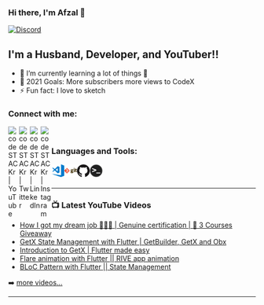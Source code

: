 ### Hi there, I'm Afzal 👋

[![Discord](https://img.shields.io/discord/731616556622282814?logo=discord&logoColor=white)](https://discord.com/invite/nWFnTqP)

## I'm a Husband, Developer, and YouTuber!!

- 🌱 I’m currently learning a lot of things 🤣
- 🥅 2021 Goals: More subscribers more views to CodeX
- ⚡ Fun fact: I love to sketch


### Connect with me:

[<img align="left" alt="codeSTACKr | YouTube" width="22px" src="https://cdn.jsdelivr.net/npm/simple-icons@v3/icons/youtube.svg" />][youtube]
[<img align="left" alt="codeSTACKr | Twitter" width="22px" src="https://cdn.jsdelivr.net/npm/simple-icons@v3/icons/twitter.svg" />][twitter]
[<img align="left" alt="codeSTACKr | LinkedIn" width="22px" src="https://cdn.jsdelivr.net/npm/simple-icons@v3/icons/linkedin.svg" />][linkedin]
[<img align="left" alt="codeSTACKr | Instagram" width="22px" src="https://cdn.jsdelivr.net/npm/simple-icons@v3/icons/discord.svg" />][discord]

<br />

### Languages and Tools:

[<img align="left" alt="Visual Studio Code" width="26px" src="https://raw.githubusercontent.com/github/explore/80688e429a7d4ef2fca1e82350fe8e3517d3494d/topics/visual-studio-code/visual-studio-code.png" />][youtube]
[<img align="left" alt="Git" width="26px" src="https://raw.githubusercontent.com/github/explore/80688e429a7d4ef2fca1e82350fe8e3517d3494d/topics/git/git.png" />][youtube]
[<img align="left" alt="GitHub" width="26px" src="https://raw.githubusercontent.com/github/explore/78df643247d429f6cc873026c0622819ad797942/topics/github/github.png" />][youtube]
[<img align="left" alt="Terminal" width="26px" src="https://raw.githubusercontent.com/github/explore/80688e429a7d4ef2fca1e82350fe8e3517d3494d/topics/terminal/terminal.png" />][youtube]

<br />
<br />

---

### 📺 Latest YouTube Videos

<!-- YOUTUBE:START -->
- [How I got my dream job 👨🏻‍💻 | Genuine certification | 📲 3 Courses Giveaway](https://youtu.be/uD2aMIr6WVM)
- [GetX State Management with Flutter | GetBuilder, GetX and Obx](https://youtu.be/-FAiH638BHo)
- [Introduction to GetX | Flutter made easy](https://youtu.be/rI7bwmMOuXE)
- [Flare animation with Flutter || RIVE app animation](https://youtu.be/4RHvFVVUWqw)
- [BLoC Pattern with Flutter || State Management](https://youtu.be/jIoWkct6_EM)
<!-- YOUTUBE:END -->

➡️ [more videos...](https://youtube.com/CodeXDev)

---

[website]: http://codexdev.net
[twitter]: https://twitter.com/afzalali15
[youtube]: https://youtube.com/CodeXDev
[instagram]: https://instagram.com/afzalali15
[discord]: https://discord.com/invite/nWFnTqP
[linkedin]: https://linkedin.com/in/afzalali15
